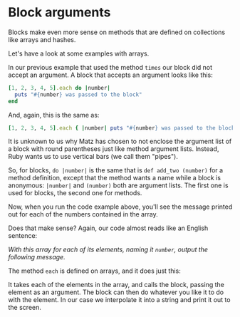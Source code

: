 # Block arguments

Blocks make even more sense on methods that are defined on collections like
arrays and hashes.

Let's have a look at some examples with arrays.

In our previous example that used the method `times` our block did not accept
an argument. A block that accepts an argument looks like this:

```ruby
[1, 2, 3, 4, 5].each do |number|
  puts "#{number} was passed to the block"
end
```

And, again, this is the same as:

```ruby
[1, 2, 3, 4, 5].each { |number| puts "#{number} was passed to the block" }
```

It is unknown to us why Matz has chosen to not enclose the argument list of
a block with round parentheses just like method argument lists. Instead, Ruby
wants us to use vertical bars (we call them "pipes").

So, for blocks, `do |number|` is the same that is `def add_two (number)` for a
method definition, except that the method wants a name while a block is
anonymous: `|number|` and `(number)` both are argument lists. The first one
is used for blocks, the second one for methods.

Now, when you run the code example above, you'll see the message printed out
for each of the numbers contained in the array.

Does that make sense? Again, our code almost reads like an English sentence:

*With this array for each of its elements, naming it `number`, output the
following message.*

The method `each` is defined on arrays, and it does just this:

It takes each of the elements in the array, and calls the block, passing the
element as an argument. The block can then do whatever you like it to do with
the element. In our case we interpolate it into a string and print it out to
the screen.
